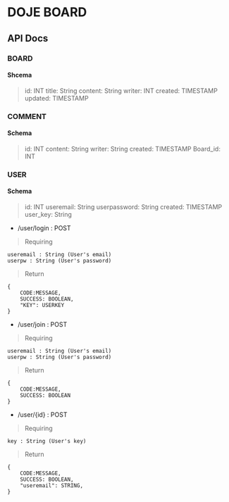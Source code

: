 # DOJE BOARD


## API Docs 

### BOARD

#### Shcema
> id: INT
> title: String
> content: String
> writer: INT
> created: TIMESTAMP
> updated: TIMESTAMP


### COMMENT

#### Schema
> id: INT
> content: String
> writer: String
> created: TIMESTAMP
> Board_id: INT

### USER 

#### Schema
> id: INT
> useremail:  String
> userpassword: String
> created: TIMESTAMP
> user_key: String


* /user/login : POST

> Requiring

    useremail : String (User's email)
    userpw : String (User's password)
    
> Return

	{
		CODE:MESSAGE,
		SUCCESS: BOOLEAN,
		"KEY": USERKEY
	}

* /user/join : POST

> Requiring

    useremail : String (User's email)
    userpw : String (User's password)
    
> Return

	{
		CODE:MESSAGE,
		SUCCESS: BOOLEAN
	}

* /user/{id} : POST

> Requiring

    key : String (User's key)
    
    
> Return

	{
		CODE:MESSAGE,
		SUCCESS: BOOLEAN,
		"useremail": STRING,
	}